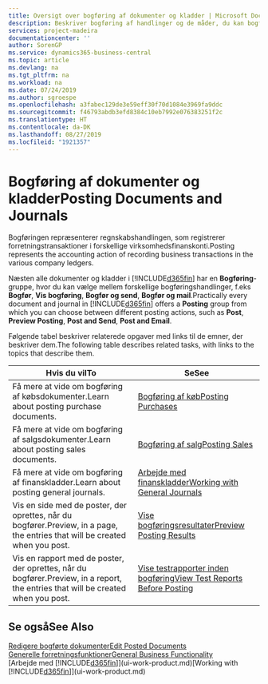 ```yaml
---
title: Oversigt over bogføring af dokumenter og kladder | Microsoft Docs
description: Beskriver bogføring af handlinger og de måder, du kan bogføre dokumenter og kladder.
services: project-madeira
documentationcenter: ''
author: SorenGP
ms.service: dynamics365-business-central
ms.topic: article
ms.devlang: na
ms.tgt_pltfrm: na
ms.workload: na
ms.date: 07/24/2019
ms.author: sgroespe
ms.openlocfilehash: a3fabec129de3e59eff30f70d1084e3969fa9ddc
ms.sourcegitcommit: f46793abdb3efd8384c10eb7992e076383251f2c
ms.translationtype: HT
ms.contentlocale: da-DK
ms.lasthandoff: 08/27/2019
ms.locfileid: "1921357"
---
```

# <a name="posting-documents-and-journals"></a><span data-ttu-id="20108-103">Bogføring af dokumenter og kladder</span><span class="sxs-lookup"><span data-stu-id="20108-103">Posting Documents and Journals</span></span>
<span data-ttu-id="20108-104">Bogføringen repræsenterer regnskabshandlingen, som registrerer forretningstransaktioner i forskellige virksomhedsfinanskonti.</span><span class="sxs-lookup"><span data-stu-id="20108-104">Posting represents the accounting action of recording business transactions in the various company ledgers.</span></span>

<span data-ttu-id="20108-105">Næsten alle dokumenter og kladder i [!INCLUDE[d365fin](includes/d365fin_md.md)] har en **Bogføring**-gruppe, hvor du kan vælge mellem forskellige bogføringshandlinger, f.eks **Bogfør**, **Vis bogføring**, **Bogfør og send**, **Bogfør og mail**.</span><span class="sxs-lookup"><span data-stu-id="20108-105">Practically every document and journal in [!INCLUDE[d365fin](includes/d365fin_md.md)] offers a **Posting** group from which you can choose between different posting actions, such as **Post**, **Preview Posting**, **Post and Send**, **Post and Email**.</span></span>

<span data-ttu-id="20108-106">Følgende tabel beskriver relaterede opgaver med links til de emner, der beskriver dem.</span><span class="sxs-lookup"><span data-stu-id="20108-106">The following table describes related tasks, with links to the topics that describe them.</span></span>

| <span data-ttu-id="20108-107">Hvis du vil</span><span class="sxs-lookup"><span data-stu-id="20108-107">To</span></span> | <span data-ttu-id="20108-108">Se</span><span class="sxs-lookup"><span data-stu-id="20108-108">See</span></span> |
| --- | --- |
| <span data-ttu-id="20108-109">Få mere at vide om bogføring af købsdokumenter.</span><span class="sxs-lookup"><span data-stu-id="20108-109">Learn about posting purchase documents.</span></span> |[<span data-ttu-id="20108-110">Bogføring af køb</span><span class="sxs-lookup"><span data-stu-id="20108-110">Posting Purchases</span></span>](ui-post-purchases.md) |
| <span data-ttu-id="20108-111">Få mere at vide om bogføring af salgsdokumenter.</span><span class="sxs-lookup"><span data-stu-id="20108-111">Learn about posting sales documents.</span></span> |[<span data-ttu-id="20108-112">Bogføring af salg</span><span class="sxs-lookup"><span data-stu-id="20108-112">Posting Sales</span></span>](ui-post-sales.md) |
| <span data-ttu-id="20108-113">Få mere at vide om bogføring af finanskladder.</span><span class="sxs-lookup"><span data-stu-id="20108-113">Learn about posting general journals.</span></span> |[<span data-ttu-id="20108-114">Arbejde med finanskladder</span><span class="sxs-lookup"><span data-stu-id="20108-114">Working with General Journals</span></span>](ui-work-general-journals.md) |
| <span data-ttu-id="20108-115">Vis en side med de poster, der oprettes, når du bogfører.</span><span class="sxs-lookup"><span data-stu-id="20108-115">Preview, in a page, the entries that will be created when you post.</span></span> |[<span data-ttu-id="20108-116">Vise bogføringsresultater</span><span class="sxs-lookup"><span data-stu-id="20108-116">Preview Posting Results</span></span>](ui-how-preview-post-results.md) |
| <span data-ttu-id="20108-117">Vis en rapport med de poster, der oprettes, når du bogfører.</span><span class="sxs-lookup"><span data-stu-id="20108-117">Preview, in a report, the entries that will be created when you post.</span></span> |[<span data-ttu-id="20108-118">Vise testrapporter inden bogføring</span><span class="sxs-lookup"><span data-stu-id="20108-118">View Test Reports Before Posting</span></span>](ui-how-view-test-reports-posting.md) |

## <a name="see-also"></a><span data-ttu-id="20108-119">Se også</span><span class="sxs-lookup"><span data-stu-id="20108-119">See Also</span></span>
[<span data-ttu-id="20108-120">Redigere bogførte dokumenter</span><span class="sxs-lookup"><span data-stu-id="20108-120">Edit Posted Documents</span></span>](across-edit-posted-document.md)  
[<span data-ttu-id="20108-121">Generelle forretningsfunktioner</span><span class="sxs-lookup"><span data-stu-id="20108-121">General Business Functionality</span></span>](ui-across-business-areas.md)  
<span data-ttu-id="20108-122">[Arbejde med [!INCLUDE[d365fin](includes/d365fin_md.md)]](ui-work-product.md)</span><span class="sxs-lookup"><span data-stu-id="20108-122">[Working with [!INCLUDE[d365fin](includes/d365fin_md.md)]](ui-work-product.md)</span></span>
